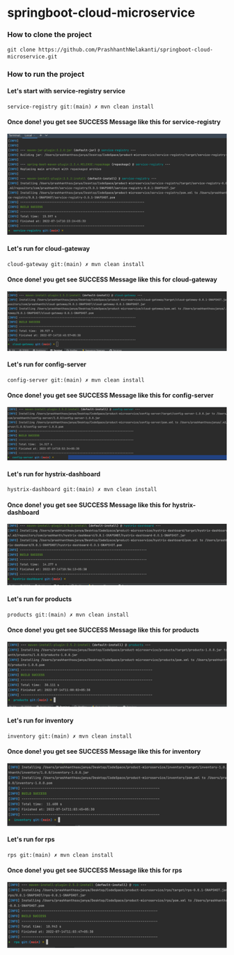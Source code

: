 # springboot-cloud-microservice

### How to clone the project 

```
git clone https://github.com/PrashhanthNelakanti/springboot-cloud-microservice.git
```
### How to run the project 

#### Let's start with service-registry service

```
service-registry git:(main) ✗ mvn clean install
```
#### Once done! you get see SUCCESS Message like this for service-registry
![](readme-imgs/service-reg-build.png)

#### Let's run for cloud-gateway
```
cloud-gateway git:(main) ✗ mvn clean install
```
#### Once done! you get see SUCCESS Message like this for cloud-gateway
![](readme-imgs/cloud-gateway.png)

#### Let's run for config-server
```
config-server git:(main) ✗ mvn clean install
```
#### Once done! you get see SUCCESS Message like this for config-server
![](readme-imgs/config-server.png)

#### Let's run for hystrix-dashboard
```
hystrix-dashboard git:(main) ✗ mvn clean install
```
#### Once done! you get see SUCCESS Message like this for hystrix-dashboard
![](readme-imgs/hystrix-dashboard.png)



#### Let's run for products
```
products git:(main) ✗ mvn clean install
```
#### Once done! you get see SUCCESS Message like this for products
![](readme-imgs/products.png)


#### Let's run for inventory
```
inventory git:(main) ✗ mvn clean install
```
#### Once done! you get see SUCCESS Message like this for inventory
![](readme-imgs/inventory.png)

#### Let's run for rps
```
rps git:(main) ✗ mvn clean install
```
#### Once done! you get see SUCCESS Message like this for rps
![](readme-imgs/rps.png)






